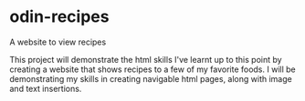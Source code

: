 # odin-recipes
A website to view recipes

This project will demonstrate the html skills I've learnt up to this point by creating a website that shows recipes to a few of my favorite foods.
I will be demonstrating my skills in creating navigable html pages, along with image and text insertions.
